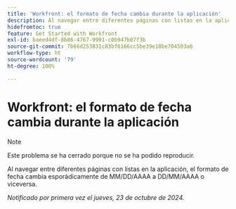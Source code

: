 ```yaml
---
title: 'Workfront: el formato de fecha cambia durante la aplicación'
description: Al navegar entre diferentes páginas con listas en la aplicación, el formato de fecha cambia esporádicamente de MM/DD/AAAA a DD/MM/AAAA o viceversa.
hidefromtoc: true
feature: Get Started with Workfront
exl-id: baeed4df-8b86-4767-9991-c0b947b07f3b
source-git-commit: 7b66d253831c83bf6166cc5be39e18be704503a6
workflow-type: ht
source-wordcount: '79'
ht-degree: 100%

---
```


# Workfront: el formato de fecha cambia durante la aplicación

>[!NOTE]
>
>Este problema se ha cerrado porque no se ha podido reproducir.

Al navegar entre diferentes páginas con listas en la aplicación, el formato de fecha cambia esporádicamente de MM/DD/AAAA a DD/MM/AAAA o viceversa.

_Notificado por primera vez el jueves, 23 de octubre de 2024._
